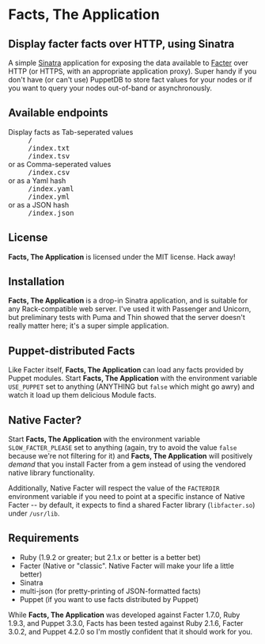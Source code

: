 # Facts, The Application
## Display facter facts over HTTP, using Sinatra

A simple [Sinatra](http://www.sinatrarb.com/) application for exposing the data available to [Facter](http://puppetlabs.com/facter) over HTTP (or HTTPS, with an appropriate application proxy). Super handy if you don't have (or can't use) PuppetDB to store fact values for your nodes or if you want to query your nodes out-of-band or asynchronously.

## Available endpoints

<dl>
  <dt>Display facts as Tab-seperated values</dt>
    <dd><tt>/</tt></dd>
    <dd><tt>/index.txt</tt></dd>
    <dd><tt>/index.tsv</tt></dd>

  <dt>or as Comma-seperated values</dt>
    <dd><tt>/index.csv</tt></dd>

  <dt>or as a Yaml hash</dt>
    <dd><tt>/index.yaml</tt></dd>
    <dd><tt>/index.yml</tt></dd>

  <dt>or as a JSON hash</dt>
    <dd><tt>/index.json</tt></dd>
</dl>

## License
**Facts, The Application** is licensed under the MIT license. Hack away!

## Installation

**Facts, The Application** is a drop-in Sinatra application, and is suitable for any Rack-compatible web server. I've used it with Passenger and Unicorn, but preliminary tests with Puma and Thin showed that the server doesn't really matter here; it's a super simple application.

## Puppet-distributed Facts

Like Facter itself, **Facts, The Application** can load any facts provided by Puppet modules. Start **Facts, The Application** with the environment variable `USE_PUPPET` set to anything (ANYTHING but `false` which might go awry) and watch it load up them delicious Module facts.

## Native Facter?
Start **Facts, The Application** with the environment variable `SLOW_FACTER_PLEASE` set to anything (again, try to avoid the value `false` because we're not filtering for it) and **Facts, The Application** will positively *demand* that you install Facter from a gem instead of using the vendored native library functionality.

Additionally, Native Facter will respect the value of the `FACTERDIR` environment variable if you need to point at a specific instance of Native Facter -- by default, it expects to find a shared Facter library (`libfacter.so`) under `/usr/lib`.

## Requirements
* Ruby (1.9.2 or greater; but 2.1.x or better is a better bet)
* Facter (Native or "classic". Native Facter will make your life a little better)
* Sinatra
* multi-json (for pretty-printing of JSON-formatted facts)
* Puppet (if you want to use facts distributed by Puppet)

While **Facts, The Application** was developed against Facter 1.7.0, Ruby 1.9.3, and Puppet 3.3.0, Facts has been tested against Ruby 2.1.6, Facter 3.0.2, and Puppet 4.2.0 so I'm mostly confident that it should work for you.
